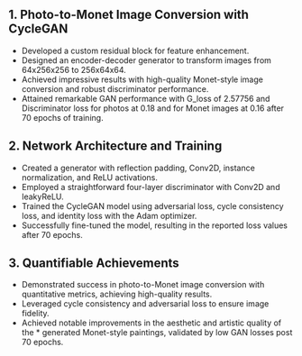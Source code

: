 ## 1. Photo-to-Monet Image Conversion with CycleGAN

* Developed a custom residual block for feature enhancement.
* Designed an encoder-decoder generator to transform images from 64x256x256 to 256x64x64.
* Achieved impressive results with high-quality Monet-style image conversion and robust discriminator performance.
* Attained remarkable GAN performance with G_loss of 2.57756 and Discriminator loss for photos at 0.18 and for Monet images at 0.16 after 70 epochs of training.

## 2. Network Architecture and Training

* Created a generator with reflection padding, Conv2D, instance normalization, and ReLU activations.
* Employed a straightforward four-layer discriminator with Conv2D and leakyReLU.
* Trained the CycleGAN model using adversarial loss, cycle consistency loss, and identity loss with the Adam optimizer.
* Successfully fine-tuned the model, resulting in the reported loss values after 70 epochs.


## 3. Quantifiable Achievements

* Demonstrated success in photo-to-Monet image conversion with quantitative metrics, achieving high-quality results.
* Leveraged cycle consistency and adversarial loss to ensure image fidelity.
* Achieved notable improvements in the aesthetic and artistic quality of the * generated Monet-style paintings, validated by low GAN losses post 70 epochs.
